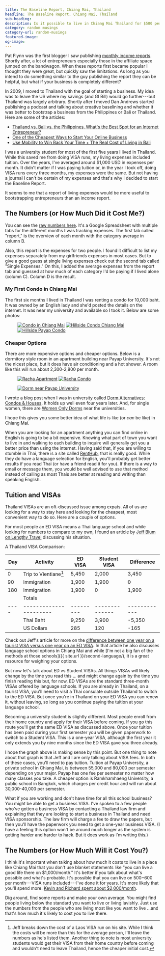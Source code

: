 ```yaml
---
title: The Baseline Report, Chiang Mai, Thailand
headline: The Baseline Report, Chiang Mai, Thailand
sub-heading:
description: Is it possible to live in Chiang Mai Thailand for $500 per month? Check out the Baseline Report and find out.
category: random musings
category-url: random-musings
featured-image:
og-image:
---
```

Pat Flynn was the first blogger I saw publishing [monthly income reports](http://www.smartpassiveincome.com/tag/monthly-income-report/). Shortly after, a lot of entrepreneurs especially those in the affiliate space jumped on the bandwagon. When these reports first became popular I thought they were great, but quickly saw the limitations. As long as you intend to do something similar to the guy publishing the report they can be helpful, but what if your business is completely different?

In 2009, I moved to Thailand with the goal of starting a business. My idea was to leave the US where my savings (and GI Bill) would go further---but Thailand was largely arbitrary. Shortly after I moved Dan Andrews started publishing a podcast and talking about creative baselining and whether it was better to bootstrap a business from the Philippines or Bali or Thailand. Here are some of the articles:

 * [Thailand vs. Bali vs. the Philippines. What's the Best Spot for an Internet Entrepreneur?](http://www.tropicalmba.com/thailand-vs-bali-vs-philippines/)
 * [One of the Cheapest Ways to Start Your Online Business](http://www.tropicalmba.com/for-the-bold-one-of-the-cheapest-ways-to-start-your-online-business/)
 * [Use Mobility to Win Back Your Time + The Real Cost of Living in Bali](http://www.tropicalmba.com/cost-of-living-in-bali/)

I was a university student for most of the first five years I lived in Thailand. While this saved me from doing VISA runs, my living expenses included tuition. Over the years, I've averaged around $1,000 USD in expenses per month. It didn't matter if I was paying tuition or, in the year I took off, doing VISA runs every three months, my expenses were the same. But not having a journal I can't be certain of my expenses and that's why I decided to start the Baseline Report.

It seems to me that a report of living expenses would be more useful to bootstrapping entrepreneurs than an income report.

## The Numbers (or How Much Did it Cost Me?)

You can see the [raw numbers here](https://docs.google.com/spreadsheets/d/1yTC82Nee10J9M567YW90gV7vSFrvHhONJEXw0If8IZ8/). It's a Google Spreadsheet with multiple tabs for the different months I was tracking expenses. The first tab called "report," is the overview of each month with the category average in column B.

Also, this report is the expenses for two people. I found it difficult to list my expenses separately from my girlfriends expenses in most cases. But to give a good guess at single living expenses check out the second tab called "Single Expenses." On this, I added the average expenses from the report tab and guessed at how much of each category I'd be paying if I lived alone (column C). Column D is the result.

### My First Condo in Chiang Mai

The first six months I lived in Thailand I was renting a condo for 10,000 baht. It was owned by an English lady and she'd posted the details on the internet. It was near my university and available so I took it. Below are some photos:

<figure class="one-third">
  <a href="{{ site.url }}/images/baseline-report/Hillside-Condo-1.jpg"><img src="{{ site.url }}/images/baseline-report/Hillside-Condo-1.jpg" alt="Condo in Chiang Mai"></a>
  <a href="{{ site.url }}/images/baseline-report/Hillside-Condo-2.jpg"><img src="{{ site.url }}/images/baseline-report/Hillside-Condo-2.jpg" alt="Hillside Condo Chiang Mai"></a>
  <a href="{{ site.url }}/images/baseline-report/Hillside-Condo-3.jpg"><img src="{{ site.url }}/images/baseline-report/Hillside-Condo-3.jpg" alt="Hillside Payap Condo"></a>
</figure>

### Cheaper Options

There are more expensive options and cheaper options. Below is a dormitory style room in an apartment building near Payap University. It's not the nicest place, but it does have air conditioning and a hot shower. A room like this will run about 2,300-2,800 per month.

<figure class="one-half">
  <a href="{{ site.url }}/images/baseline-report/Racha-1.jpg"><img src="{{ site.url }}/images/baseline-report/Racha-1.jpg" alt="Racha Apartment"></a>
  <a href="{{ site.url }}/images/baseline-report/Racha-2.jpg"><img src="{{ site.url }}/images/baseline-report/Racha-2.jpg" alt="Racha Condo"></a>
</figure>
<figure>
  <a href="{{ site.url }}/images/baseline-report/Racha-3.jpg"><img src="{{ site.url }}/images/baseline-report/Racha-3.jpg" alt="Dorm near Payap University"></a>
</figure>

I wrote a blog post when I was in university called [Dorm Alternatives: Condos & Houses](http://payapuniversity.blogspot.com/2010/12/dorm-alternatives-condos-houses.html). It holds up well even four years later. And, for single women, there are [Women Only Dorms](//payapuniversity.blogspot.com/2011/02/women-only-dorms-blessing-place.html) near the universities.

I hope this gives you some better idea of what life is like (or _can_ be like) in Chiang Mai.

When you are looking for an apartment anything you can find online in English is going to be a bit expensive. Knowing what part of town you want to live in and walking to each building to inquire will generally get you a better price than using the internet. Having said that, if you are willing to stumble in Thai, there is a site called [RentHub](//www.renthub.in.th/), that is really good. While they do have a language selection for English, you'll probably get better results if you read Thai (or have a friend read it for you). If there is a way to email or message them, you would be well advised to use that method instead of calling as most Thais are better at reading and writing than speaking English.

## Tuition and VISAs

Thailand VISAs are an oft-discussed issue among expats. All of us are looking for a way to stay here and looking for the cheapest, most convenient way to do so. Here are a couple of options.

For most people an ED VISA means a Thai language school and while looking for numbers to compare to my own, I found an article by [Jeff Blum on Lengthy Travel](http://www.lengthytravel.com/studying-thai-in-chiang-mai-advice-from-a-long-term-chiang-mai-resident/) discussing his situation.

A Thailand VISA Comparison:

|Day |Activity              | ED VISA | Student VISA | Difference |
|----|----------------------|---------|--------------|------------|
|0   |Trip to Vientiane[^1] |5,450    |2,000         |3,450       |
|90  |Immigration           |1,900    |1,900         |0           |
|180 |Immigration           |1,900    |0             |1,900       |
|    |Totals                |         |              |            |
|----|----------------------|---------|--------------|------------|
|    |Thai Baht             |9,250    |3,900         |-5,350      |
|    |US Dollars            |285      |120           |-165        |

Check out Jeff's article for more on the [difference between one year on a tourist VISA versus one year on an ED VISA](http://www.lengthytravel.com/studying-thai-in-chiang-mai-advice-from-a-long-term-chiang-mai-resident/). In that article he also discusses language school options in Chiang Mai and while [I'm not a big fan of the methods at those schools]({{ site.url }}/second-language/), it is a great resource for weighing your options.

But now let's talk about ED vs Student VISAs. All things VISAs will likely change by the time you read this ... and might change again by the time you finish reading this but, for now, ED VISAs are the standard three-month VISAs offered by language schools. If you are already in Thailand, on a tourist VISA, you'll need to visit a Thai consulate outside Thailand to switch to the ED VISA. But once you're in Thailand on your ED VISA you can renew it, without leaving, so long as you continue paying the tuition at your language school.

Becoming a university student is slightly different. Most people enroll from their home country and apply for their VISA before coming. If you go this route you'll get the same ED VISA as discussed above. Once your tuition has been paid during your first semester you will be given paperwork to switch to a Student VISA. This is a one-year VISA, although the first year it only extends you by nine months since the ED VISA gave you three already.

I hope the graph above is making sense by this point. But one thing to note about that graph is that Jeff and I are only talking about VISA fees. In both of these cases, you'll need to pay tuition. Tuition at Payap University, a private school in Chiang Mai, is between 55,000 and 80,000 per semester depending on your major. Payap has one fee per semester no matter how many classes you take. A cheaper option is Ramkhamhaeng University, a public school in Bangkok, which charges per credit hour and will run about 30,000-40,000 per semester.

What if you are working and don't have time for all this school business? You might be able to get a business VISA. I've spoken to a few people who've gotten a business VISA by contacting a Thailand law firm and explaining that they are looking to start a business in Thailand and need VISA sponsorship. The law firm will charge a fee to draw the papers, but then you'll have the paperwork you need to get a one-year business VISA. (I have a feeling this option won't be around much longer as the system is getting harder and harder to hack. But it does work as I'm writing this.)

## The Numbers (or How Much Will it Cost You?)

I think it's important when talking about how much it costs to live in a place like Chiang Mai that you don't use blanket statements like "you can live a good life there on $1,000/month." It's better if you talk about what's possible and what's probable. It's possible that you can live on $500-$600 per month---VISA runs included---I've done it for years. It's more likely that you'll spend more. [Kevin and Richard spent about $2,000/month](http://www.nichesitenomads.com/burn-rate-report-month-5-may-2014/).

Dig around, find some reports and make your own average. You might find people living below the standard you want to live or living lavishly. Just use the numbers from the people who are living most like you want to live ...and that's how much it's likely to cost _you_ to live there.

[^1]: Jeff breaks down the cost of a Laos VISA run on his site. While I think the costs will be more than this for the average person, I'll leave the numbers as he's listed them. Another thing to note is most university students would get their VISA from their home country before coming and wouldn't need to leave Thailand, hence the cheaper initial cost.